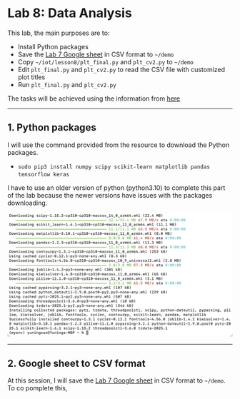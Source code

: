 # Lab 8: Data Analysis
This lab, the main purposes are to: 
- Install Python packages
- Save the [Lab 7 Google sheet](https://docs.google.com/spreadsheets/d/1nbYyeGmE9Q35VCDbZDn72-6ZoZWu6IT9RHJPYSlYppg/edit?gid=0#gid=0) in CSV format to `~/demo`
- Copy `~/iot/lesson8/plt_final.py` and `plt_cv2.py` to `~/demo`
- Edit `plt_final.py` and `plt_cv2.py` to read the CSV file with customized plot titles
- Run `plt_final.py` and `plt_cv2.py`

The tasks will be achieved using the information from [here](https://github.com/kevinwlu/iot/tree/master/lesson8)

---
## 1. Python packages 
I will use the command provided from the resource to download the Python packages.
- `sudo pip3 install numpy scipy scikit-learn matplotlib pandas tensorflow keras`

I have to use an older version of python (python3.10) to complete this part of the lab because the newer versions have issues with the packages downloading. 

![download](https://github.com/YuningCao0512/Engineering_Design_VI/blob/main/lab8_pictures/download.png)

---
## 2. Google sheet to CSV format
At this session, I will save the [Lab 7 Google sheet](https://docs.google.com/spreadsheets/d/1nbYyeGmE9Q35VCDbZDn72-6ZoZWu6IT9RHJPYSlYppg/edit?gid=0#gid=0) in CSV format to `~/demo`. To co pomplete this, 





